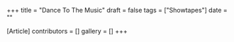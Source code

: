 +++
title = "Dance To The Music"
draft = false
tags = ["Showtapes"]
date = ""

[Article]
contributors = []
gallery = []
+++